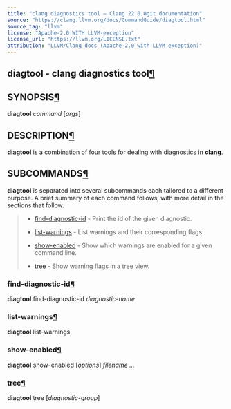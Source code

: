 ```yaml
---
title: "clang diagnostics tool — Clang 22.0.0git documentation"
source: "https://clang.llvm.org/docs/CommandGuide/diagtool.html"
source_tag: "llvm"
license: "Apache-2.0 WITH LLVM-exception"
license_url: "https://llvm.org/LICENSE.txt"
attribution: "LLVM/Clang docs (Apache-2.0 with LLVM exception)"
---
```

diagtool - clang diagnostics tool[¶](#diagtool-clang-diagnostics-tool "Link to this heading")
---------------------------------------------------------------------------------------------

SYNOPSIS[¶](#synopsis "Link to this heading")
---------------------------------------------

**diagtool** _command_ \[_args_\]

DESCRIPTION[¶](#description "Link to this heading")
---------------------------------------------------

**diagtool** is a combination of four tools for dealing with diagnostics in **clang**.

SUBCOMMANDS[¶](#subcommands "Link to this heading")
---------------------------------------------------

**diagtool** is separated into several subcommands each tailored to a different purpose. A brief summary of each command follows, with more detail in the sections that follow.

> *   [find-diagnostic-id](#find-diagnostic-id) - Print the id of the given diagnostic.
>     
> *   [list-warnings](#list-warnings) - List warnings and their corresponding flags.
>     
> *   [show-enabled](#show-enabled) - Show which warnings are enabled for a given command line.
>     
> *   [tree](#tree) - Show warning flags in a tree view.
>     

### find-diagnostic-id[¶](#find-diagnostic-id "Link to this heading")

**diagtool** find-diagnostic-id _diagnostic-name_

### list-warnings[¶](#list-warnings "Link to this heading")

**diagtool** list-warnings

### show-enabled[¶](#show-enabled "Link to this heading")

**diagtool** show-enabled \[_options_\] _filename …_

### tree[¶](#tree "Link to this heading")

**diagtool** tree \[_diagnostic-group_\]